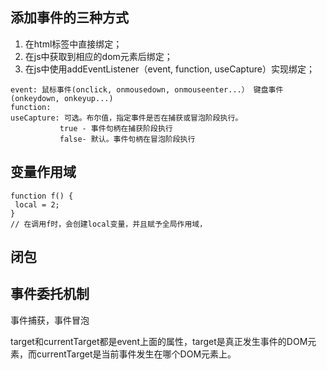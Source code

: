 ## 添加事件的三种方式
1. 在html标签中直接绑定；
2. 在js中获取到相应的dom元素后绑定；
3. 在js中使用addEventListener（event, function, useCapture）实现绑定；
 ```
 event: 鼠标事件(onclick, onmousedown, onmouseenter...） 键盘事件(onkeydown, onkeyup...)
 function: 
 useCapture: 可选。布尔值，指定事件是否在捕获或冒泡阶段执行。
            true - 事件句柄在捕获阶段执行
            false- 默认。事件句柄在冒泡阶段执行
 ```
 
 ## 变量作用域
 ```
 function f() {
  local = 2;
 }
 // 在调用f时，会创建local变量，并且赋予全局作用域，
 ```
 
 ## 闭包
 
 
 ## 事件委托机制
 事件捕获，事件冒泡
 
 target和currentTarget都是event上面的属性，target是真正发生事件的DOM元素，而currentTarget是当前事件发生在哪个DOM元素上。
 

